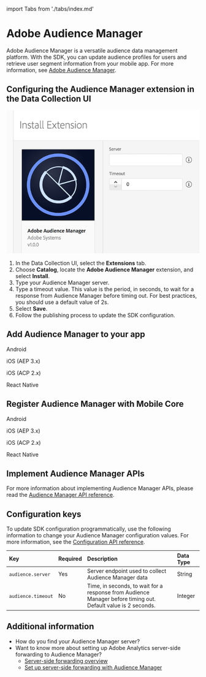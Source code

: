 import Tabs from './tabs/index.md'

# Adobe Audience Manager

Adobe Audience Manager is a versatile audience data management platform. With the SDK, you can update audience profiles for users and retrieve user segment information from your mobile app. For more information, see [Adobe Audience Manager](https://business.adobe.com/products/audience-manager/adobe-audience-manager.html).

## Configuring the Audience Manager extension in the Data Collection UI

![Adobe Audience Manager Extension Configuration](./assets/index/configure.png)

1. In the Data Collection UI, select the **Extensions** tab.
2. Choose **Catalog**, locate the **Adobe Audience Manager** extension, and select **Install**.
3. Type your Audience Manager server.
4. Type a timeout value. This value is the period, in seconds, to wait for a response from Audience Manager before timing out. For best practices, you should use a default value of 2s.
5. Select **Save**.
6. Follow the publishing process to update the SDK configuration.

## Add Audience Manager to your app

<TabsBlock orientation="horizontal" slots="heading, content" repeat="4"/>

Android

<Tabs query="platform=android&task=add"/>

iOS (AEP 3.x)

<Tabs query="platform=ios-aep&task=add"/>

iOS (ACP 2.x)

<Tabs query="platform=ios-acp&task=add"/>

React Native

<Tabs query="platform=react-native&task=add"/>

## Register Audience Manager with Mobile Core

<TabsBlock orientation="horizontal" slots="heading, content" repeat="4"/>

Android

<Tabs query="platform=android&task=register"/>

iOS (AEP 3.x)

<Tabs query="platform=ios-aep&task=register"/>

iOS (ACP 2.x)

<Tabs query="platform=ios-acp&task=register"/>

React Native

<Tabs query="platform=react-native&task=register"/>

## Implement Audience Manager APIs

For more information about implementing Audience Manager APIs, please read the [Audience Manager API reference](./api-reference.md).

## Configuration keys

To update SDK configuration programmatically, use the following information to change your Audience Manager configuration values. For more information, see the [Configuration API reference](../mobile-core/configuration/api-reference.md).

| Key | Required | Description | Data Type |
| :--- | :--- | :--- | :--- |
| `audience.server` | Yes | Server endpoint used to collect Audience Manager data | String |
| `audience.timeout` | No | Time, in seconds, to wait for a response from Audience Manager before timing out. Default value is 2 seconds. | Integer |

## Additional information

* How do you find your Audience Manager server?
* Want to know more about setting up Adobe Analytics server-side forwarding to Audience Manager?
  * [Server-side forwarding overview](https://experienceleague.adobe.com/docs/analytics/admin/admin-tools/server-side-forwarding/ssf.html)
  * [Set up server-side forwarding with Audience Manager](../adobe-analytics/index.md#server-side-forwarding-with-audience-manager)

